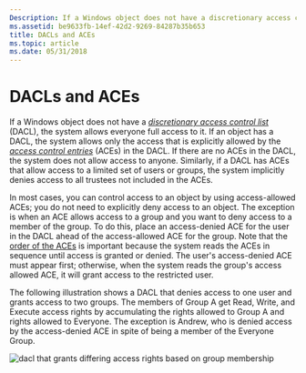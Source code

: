 ```yaml
---
Description: If a Windows object does not have a discretionary access control list (DACL), the system allows everyone full access to it.
ms.assetid: be9633fb-14ef-42d2-9269-84287b35b653
title: DACLs and ACEs
ms.topic: article
ms.date: 05/31/2018
---
```


# DACLs and ACEs

If a Windows object does not have a [*discretionary access control list*](/windows/desktop/SecGloss/d-gly) (DACL), the system allows everyone full access to it. If an object has a DACL, the system allows only the access that is explicitly allowed by the [*access control entries*](/windows/desktop/SecGloss/a-gly) (ACEs) in the DACL. If there are no ACEs in the DACL, the system does not allow access to anyone. Similarly, if a DACL has ACEs that allow access to a limited set of users or groups, the system implicitly denies access to all trustees not included in the ACEs.

In most cases, you can control access to an object by using access-allowed ACEs; you do not need to explicitly deny access to an object. The exception is when an ACE allows access to a group and you want to deny access to a member of the group. To do this, place an access-denied ACE for the user in the DACL ahead of the access-allowed ACE for the group. Note that the [order of the ACEs](order-of-aces-in-a-dacl.md) is important because the system reads the ACEs in sequence until access is granted or denied. The user's access-denied ACE must appear first; otherwise, when the system reads the group's access allowed ACE, it will grant access to the restricted user.

The following illustration shows a DACL that denies access to one user and grants access to two groups. The members of Group A get Read, Write, and Execute access rights by accumulating the rights allowed to Group A and rights allowed to Everyone. The exception is Andrew, who is denied access by the access-denied ACE in spite of being a member of the Everyone Group.

![dacl that grants differing access rights based on group membership](images/accctrl1.png)

 

 